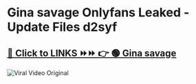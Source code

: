 
 # Gina savage Onlyfans Leaked - Update Files d2syf

## <h2><a href="https://clipsfans.com/Gina_savage&ref=git">🔗 Click to LINKS ⏩⏩ 👉 🟢 Gina savage </a></h2>

<a href="https://clipsfans.com/Gina_savage&ref=git" rel="nofollow" data-target="animated-image.originalLink"><img src="https://i.ibb.co.com/xMMVF88/686577567.gif" alt="Viral Video Original" style="max-width: 100%; display: inline-block;" data-target="animated-image.originalImage"></a>

